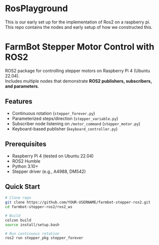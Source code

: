 # RosPlayground
This is our early set up for the implementation of Ros2 on a raspberry pi. This repo contains the nodes and early setup of how we constructed this.


# FarmBot Stepper Motor Control with ROS2

ROS2 package for controlling stepper motors on Raspberry Pi 4 (Ubuntu 22.04).  
Includes multiple nodes that demonstrate **ROS2 publishers, subscribers, and parameters**.

## Features
- Continuous rotation (`stepper_forever.py`)
- Parameterized steps/direction (`stepper_variable.py`)
- Subscriber node listening on `/motor_command` (`stepper_motor.py`)
- Keyboard-based publisher (`keyboard_controller.py`)

## Prerequisites
- Raspberry Pi 4 (tested on Ubuntu 22.04)
- ROS2 Humble
- Python 3.10+
- Stepper driver (e.g., A4988, DM542)

## Quick Start
```bash
# Clone repo
git clone https://github.com/YOUR-USERNAME/farmbot-stepper-ros2.git
cd farmbot-stepper-ros2/ros2_ws

# Build
colcon build
source install/setup.bash

# Run continuous rotation
ros2 run stepper_pkg stepper_forever
